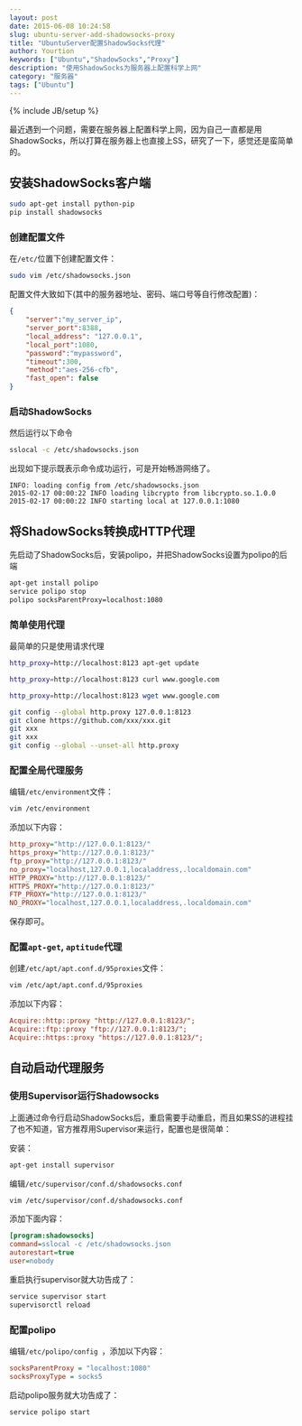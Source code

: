 ```yaml
---
layout: post
date: 2015-06-08 10:24:58
slug: ubuntu-server-add-shadowsocks-proxy
title: "UbuntuServer配置ShadowSocks代理"
author: Yourtion
keywords: ["Ubuntu","ShadowSocks","Proxy"]
description: "使用ShadowSocks为服务器上配置科学上网"
category: "服务器"
tags: ["Ubuntu"]
---
```

{% include JB/setup %}

最近遇到一个问题，需要在服务器上配置科学上网，因为自己一直都是用ShadowSocks，所以打算在服务器上也直接上SS，研究了一下，感觉还是蛮简单的。

## 安装ShadowSocks客户端

```bash
sudo apt-get install python-pip
pip install shadowsocks
```

###  创建配置文件

在```/etc/```位置下创建配置文件：

```bash
sudo vim /etc/shadowsocks.json
```

配置文件大致如下(其中的服务器地址、密码、端口号等自行修改配置)：

```json
{
	"server":"my_server_ip",
	"server_port":8388,
	"local_address": "127.0.0.1",
	"local_port":1080,
	"password":"mypassword",
	"timeout":300,
	"method":"aes-256-cfb",
	"fast_open": false
}
```

### 启动ShadowSocks

然后运行以下命令

```bash
sslocal -c /etc/shadowsocks.json
```

出现如下提示既表示命令成功运行，可是开始畅游网络了。

```
INFO: loading config from /etc/shadowsocks.json
2015-02-17 00:00:22 INFO loading libcrypto from libcrypto.so.1.0.0
2015-02-17 00:00:22 INFO starting local at 127.0.0.1:1080
```

## 将ShadowSocks转换成HTTP代理

先启动了ShadowSocks后，安装polipo，并把ShadowSocks设置为polipo的后端

```bash
apt-get install polipo
service polipo stop
polipo socksParentProxy=localhost:1080
```

### 简单使用代理

最简单的只是使用请求代理

```bash
http_proxy=http://localhost:8123 apt-get update

http_proxy=http://localhost:8123 curl www.google.com

http_proxy=http://localhost:8123 wget www.google.com

git config --global http.proxy 127.0.0.1:8123
git clone https://github.com/xxx/xxx.git
git xxx
git xxx
git config --global --unset-all http.proxy
```

### 配置全局代理服务

编辑```/etc/environment```文件：

```bash
vim /etc/environment
```

添加以下内容：

```ini
http_proxy="http://127.0.0.1:8123/"
https_proxy="http://127.0.0.1:8123/"
ftp_proxy="http://127.0.0.1:8123/"
no_proxy="localhost,127.0.0.1,localaddress,.localdomain.com"
HTTP_PROXY="http://127.0.0.1:8123/"
HTTPS_PROXY="http://127.0.0.1:8123/"
FTP_PROXY="http://127.0.0.1:8123/"
NO_PROXY="localhost,127.0.0.1,localaddress,.localdomain.com"
```

保存即可。

### 配置```apt-get```, ```aptitude```代理

创建```/etc/apt/apt.conf.d/95proxies```文件：

```bash
vim /etc/apt/apt.conf.d/95proxies
```

添加以下内容：

```ini
Acquire::http::proxy "http://127.0.0.1:8123/";
Acquire::ftp::proxy "ftp://127.0.0.1:8123/";
Acquire::https::proxy "https://127.0.0.1:8123/";
```

## 自动启动代理服务

### 使用Supervisor运行Shadowsocks

上面通过命令行启动ShadowSocks后，重启需要手动重启，而且如果SS的进程挂了也不知道，官方推荐用Supervisor来运行，配置也是很简单：

安装：

```bash
apt-get install supervisor
```

编辑```/etc/supervisor/conf.d/shadowsocks.conf```

```bash
vim /etc/supervisor/conf.d/shadowsocks.conf
```

添加下面内容：

```ini
[program:shadowsocks]
command=sslocal -c /etc/shadowsocks.json
autorestart=true
user=nobody
```

重启执行supervisor就大功告成了：

```bash
service supervisor start
supervisorctl reload
```

### 配置polipo

编辑```/etc/polipo/config ```，添加以下内容：

```ini
socksParentProxy = "localhost:1080"
socksProxyType = socks5
```

启动polipo服务就大功告成了：

```bash
service polipo start
```
